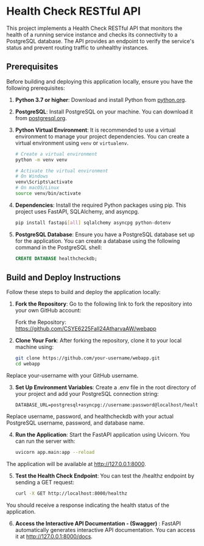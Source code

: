 # Health Check RESTful API

This project implements a Health Check RESTful API that monitors the health of a running service instance and checks its connectivity to a PostgreSQL database. The API provides an endpoint to verify the service's status and prevent routing traffic to unhealthy instances.

## Prerequisites

Before building and deploying this application locally, ensure you have the following prerequisites:

1. **Python 3.7 or higher**: Download and install Python from [python.org](https://www.python.org/downloads/).

2. **PostgreSQL**: Install PostgreSQL on your machine. You can download it from [postgresql.org](https://www.postgresql.org/download/).

3. **Python Virtual Environment**: It is recommended to use a virtual environment to manage your project dependencies. You can create a virtual environment using `venv` or `virtualenv`.

   ```bash
   # Create a virtual environment
   python -m venv venv

   # Activate the virtual environment
   # On Windows
   venv\Scripts\activate
   # On macOS/Linux
   source venv/bin/activate
4. **Dependencies**: Install the required Python packages using pip. This project uses FastAPI, SQLAlchemy, and asyncpg.

    ```bash
    pip install fastapi[all] sqlalchemy asyncpg python-dotenv
5. **PostgreSQL Database**: Ensure you have a PostgreSQL database set up for the application. You can create a database using the following command in the PostgreSQL shell:

    ```sql
    CREATE DATABASE healthcheckdb;
## Build and Deploy Instructions

Follow these steps to build and deploy the application locally:

1. **Fork the Repository**: Go to the following link to fork the repository into your own GitHub account:

    Fork the Repository: https://github.com/CSYE6225Fall24AtharvaAW/webapp
2. **Clone Your Fork**: After forking the repository, clone it to your local machine using:

    ```bash
    git clone https://github.com/your-username/webapp.git
    cd webapp
Replace your-username with your GitHub username.

3. **Set Up Environment Variables**: Create a .env file in the root directory of your project and add your PostgreSQL connection string:

    ```plaintext
    DATABASE_URL=postgresql+asyncpg://username:password@localhost/healthcheckdb
Replace username, password, and healthcheckdb with your actual PostgreSQL username, password, and database name.

4. **Run the Application**: Start the FastAPI application using Uvicorn. You can run the server with:

    ```bash
    uvicorn app.main:app --reload
The application will be available at http://127.0.0.1:8000.

5. **Test the Health Check Endpoint**: You can test the /healthz endpoint by sending a GET request:

    ```bash
    curl -X GET http://localhost:8000/healthz
You should receive a response indicating the health status of the application.

6. **Access the Interactive API Documentation - (Swagger)** : FastAPI automatically generates interactive API documentation. You can access it at http://127.0.0.1:8000/docs.